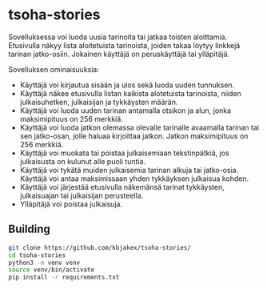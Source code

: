 # tsoha-stories

Sovelluksessa voi luoda uusia tarinoita tai jatkaa toisten aloittamia. Etusivulla näkyy lista aloitetuista tarinoista, joiden takaa löytyy linkkejä tarinan jatko-osiin. Jokainen käyttäjä on peruskäyttäjä tai ylläpitäjä.

Sovelluksen ominaisuuksia:
* Käyttäjä voi kirjautua sisään ja ulos sekä luoda uuden tunnuksen.
* Käyttäjä näkee etusivulla listan kaikista alotetuista tarinoista, niiden julkaisuhetken, julkaisijan ja tykkäysten määrän.
* Käyttäjä voi luoda uuden tarinan antamalla otsikon ja alun, jonka maksimipituus on 256 merkkiä.
* Käyttäjä voi luoda jatkon olemassa olevalle tarinalle avaamalla tarinan tai sen jatko-osan, jolle haluaa kirjoittaa jatkon. Jatkon maksimipituus on 256 merkkiä.
* Käyttäjä voi muokata tai poistaa julkaisemiaan tekstinpätkiä, jos julkaisusta on kulunut alle puoli tuntia.
* Käyttäjä voi tykätä muiden julkaisemia tarinan alkuja tai jatko-osia. Käyttäjä voi antaa maksimissaan yhden tykkäyksen julkaisua kohden.
* Käyttäjä voi järjestää etusivulla näkemänsä tarinat tykkäysten, julkaisuajan tai julkaisijan perusteella.
* Ylläpitäjä voi poistaa julkaisuja.

## Building

```bash
git clone https://github.com/kbjakex/tsoha-stories/
cd tsoha-stories
python3 -m venv venv
source venv/bin/activate
pip install -r requirements.txt
```